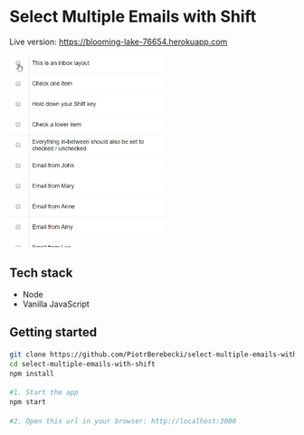 # Select Multiple Emails with Shift

Live version: https://blooming-lake-76654.herokuapp.com

<img src="./src/graphics/screencast.gif" width="275px" height="auto">

## Tech stack
* Node
* Vanilla JavaScript

## Getting started

```sh
git clone https://github.com/PiotrBerebecki/select-multiple-emails-with-shift.git
cd select-multiple-emails-with-shift
npm install

#1. Start the app
npm start

#2. Open this url in your browser: http://localhost:3000
```
